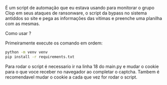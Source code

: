 É um script de automação que eu estava usando para monitorar o grupo Clop em seus ataques de ransonware, o script da bypass no sistema antiddos so site e pega as informações das vitimas e preenche uma planilha com as mesmas.

Como usar ?

Primeiramente execute os comando em ordem:
```sh
python -m venv venv
pip install -r requirements.txt
```
Para rodar o script é necessario ir na linha 18 do main.py e mudar o cookie para o que voce receber no navegador ao completar o captcha.
Tambem é recomendavel mudar o cookie a cada que vez for rodar o script.
